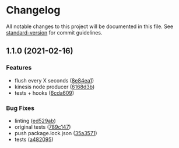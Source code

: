 # Changelog

All notable changes to this project will be documented in this file. See [standard-version](https://github.com/conventional-changelog/standard-version) for commit guidelines.

## 1.1.0 (2021-02-16)


### Features

* flush every X seconds ([8e84ea1](https://github.com/TWAICE/node-kinesis-producer/commit/8e84ea1309cd214227f38aa34ad22c78f373f70a))
* kinesis node producer ([6168d3b](https://github.com/TWAICE/node-kinesis-producer/commit/6168d3bea7b5251582f3f390c1e248d5112aca1b))
* tests + hooks ([6cda609](https://github.com/TWAICE/node-kinesis-producer/commit/6cda609cbe13581b432aadaea7eafcbb2d642a6d))


### Bug Fixes

* linting ([ed529ab](https://github.com/TWAICE/node-kinesis-producer/commit/ed529abc2fab35797d4aa86a55507c4cf809d993))
* original tests ([789c147](https://github.com/TWAICE/node-kinesis-producer/commit/789c1472a7057f7e92c7a72795ba11d0e5b323af))
* push package.lock.json ([35a3571](https://github.com/TWAICE/node-kinesis-producer/commit/35a3571dc230a3972795d6f208149268e4e54099))
* tests ([a482095](https://github.com/TWAICE/node-kinesis-producer/commit/a482095e1320f99fa56f9b6ad8693c2998b1c26c))
